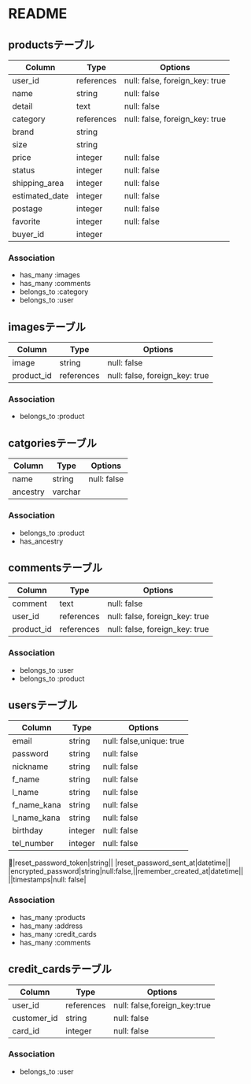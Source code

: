 # README

## productsテーブル
|Column|Type|Options|
|------|----|-------|
|user_id|references|null: false, foreign_key: true|
|name|string|null: false|
|detail|text|null: false|
|category|references|null: false, foreign_key: true|
|brand|string|
|size|string|
|price|integer|null: false|
|status|integer|null: false|
|shipping_area|integer|null: false|
|estimated_date|integer|null: false|
|postage|integer|null: false|
|favorite|integer|null: false|
|buyer_id|integer|

### Association
- has_many :images
- has_many :comments
- belongs_to :category
- belongs_to :user

## imagesテーブル
|Column|Type|Options|
|------|----|-------|
|image|string|null: false|
|product_id|references|null: false, foreign_key: true|

### Association
- belongs_to :product

## catgoriesテーブル
|Column|Type|Options|
|------|----|-------|
|name|string|null: false|
|ancestry|varchar|

### Association
- belongs_to :product
- has_ancestry

## commentsテーブル
|Column|Type|Options|
|------|----|-------|
|comment|text|null: false|
|user_id|references|null: false, foreign_key: true|
|product_id|references|null: false, foreign_key: true|

### Association
- belongs_to :user
- belongs_to :product

## usersテーブル
|Column|Type|Options|
|------|----|-------|
|email|string|null: false,unique: true|
|password|string|null: false|
|nickname|string|null: false|
|f_name|string|null: false|
|l_name|string|null: false|
|f_name_kana|string|null: false|
|l_name_kana|string|null: false|
|birthday|integer|null: false|
|tel_number|integer|null: false|
<!-- 以下はdevise導入時分 -->
|reset_password_token|string||
|reset_password_sent_at|datetime||
|encrypted_password|string|null:false,||remember_created_at|datetime||
||timestamps|null: false|

### Association
- has_many :products
- has_many :address
- has_many :credit_cards
- has_many :comments


## credit_cardsテーブル
|Column|Type|Options|
|------|----|-------|
|user_id|references|null: false,foreign_key:true|
|customer_id|string|null: false|
|card_id|integer|null: false|


### Association
- belongs_to :user

